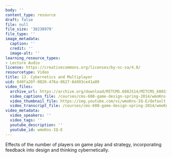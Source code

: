 ```yaml
---
body: ''
content_type: resource
draft: false
file: null
file_size: '38238979'
file_type: ''
image_metadata:
  caption: ''
  credit: ''
  image-alt: ''
learning_resource_types:
- Lecture Audio
license: https://creativecommons.org/licenses/by-nc-sa/4.0/
resourcetype: Video
title: 13. Cybernetics and Multiplayer
uid: 840fa20f-0026-476a-8627-6d493ce41a89
video_files:
  archive_url: https://archive.org/download/MITCMS.608JS14/MITCMS_608S14_ses13.mp3
  video_captions_file: /courses/cms-608-game-design-spring-2014/wmoKns-IQ-E_captions.webvtt
  video_thumbnail_file: https://img.youtube.com/vi/wmoKns-IQ-E/default.jpg
  video_transcript_file: /courses/cms-608-game-design-spring-2014/wmoKns-IQ-E_transcript.pdf
video_metadata:
  video_speakers: ''
  video_tags: ''
  youtube_description: ''
  youtube_id: wmoKns-IQ-E
---
```

Effects of the number of players on game play and strategy, incorporating feedback into design and thinking cybernetically.